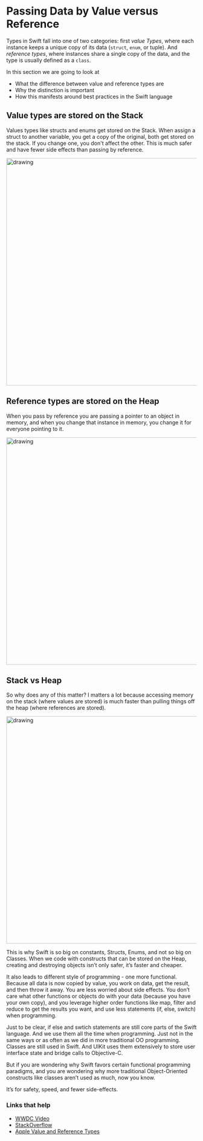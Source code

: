 # Passing Data by Value versus Reference

Types in Swift fall into one of two categories: first _value Types_, where each instance keeps a unique copy of its data (`struct`, `enum`, or tuple). And _reference types_, where instances share a single copy of the data, and the type is usually defined as a `class`. 

In this section we are going to look at 

 - What the difference between value and reference types are
 - Why the distinction is important
 - How this manifests around best practices in the Swift language

## Value types are stored on the Stack

Values types like structs and enums get stored on the Stack. When assign a struct to another variable, you get a copy of the original, both get stored on the stack. If you change one, you don't affect the other. This is much safer and have fewer side effects than passing by reference.

<img src="https://github.com/jrasmusson/level-up-swift/blob/master/8-structs-vs-classes/images/stack.png" alt="drawing" width="600"/>

## Reference types are stored on the Heap

When you pass by reference you are passing a pointer to an object in memory, and when you change that instance in memory, you change it for everyone pointing to it.

<img src="https://github.com/jrasmusson/level-up-swift/blob/master/8-structs-vs-classes/images/heap.png" alt="drawing" width="600"/>

## Stack vs Heap

So why does any of this matter? I matters a lot because accessing memory on the stack (where values are stored) is much faster than pulling things off the heap (where references are stored).

<img src="https://github.com/jrasmusson/level-up-swift/blob/master/8-structs-vs-classes/images/stack-vs-heap.png" alt="drawing" width="600"/>

This is why Swift is so big on constants, Structs, Enums, and not so big on Classes. When we code with constructs that can be stored on the Heap, creating and destroying objects isn’t only safer, it’s faster and cheaper.

It also leads to different style of programming - one more functional. Because all data is now copied by value, you work on data, get the result, and then throw it away. You are less worried about side effects. You don’t care what other functions or objects do with your data (because you have your own copy), and you leverage higher order functions like map, filter and reduce to get the results you want, and use less statements (if, else, switch) when programming.

Just to be clear, if else and swtich statements are still core parts of the Swift language. And we use them all the time when programming. Just not in the same ways or as often as we did in more traditional OO programming. Classes are still used in Swift. And UIKit uses them extensively to store user interface state and bridge calls to Objective-C.

But if you are wondering why Swift favors certain functional programming paradigms, and you are wondering why more traditional Object-Oriented constructs like classes aren’t used as much, now you know.

It’s for safety, speed, and fewer side-effects.


### Links that help

- [WWDC Video](https://developer.apple.com/videos/play/wwdc2016/416/)
- [StackOverflow](https://stackoverflow.com/questions/79923/what-and-where-are-the-stack-and-heap)
- [Apple Value and Reference Types](https://developer.apple.com/swift/blog/?id=10)



